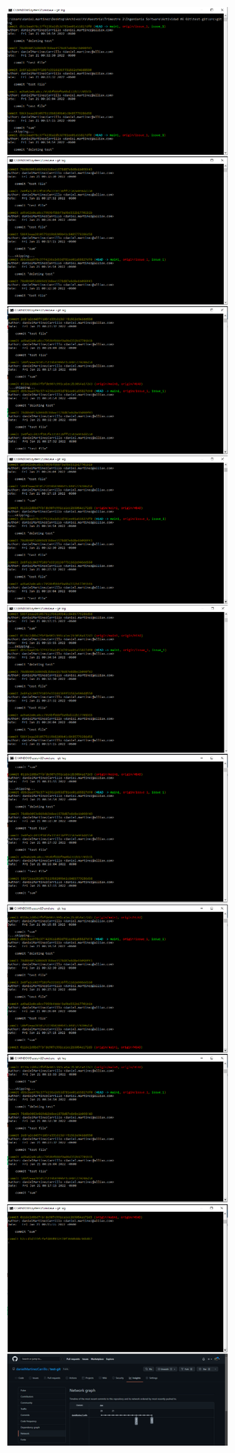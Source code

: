 ![](images\commits1.png)
![](images\commits2.png)
![](images\commits3.png)
![](images\commits4.png)
![](images\commits5.png)
![](images\commits6.png)
![](images\commits7.png)
![](images\commits8.png)
![](images\commits9.png)
![](images\network.png)
